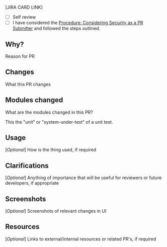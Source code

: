 [JIRA CARD LINK]

- [ ] Self review
- [ ] I have considered the [Procedure: Considering Security as a PR Submitter](https://www.notion.so/estimateone/Procedure-Considering-Security-as-a-PR-submitter-1409a22d309a8002b037e1ce3f5fd896) and followed the steps outlined.

## Why?

Reason for PR

## Changes

What this PR changes

## Modules changed

What are the modules changed in this PR?

This the "unit" or "system-under-test" of a unit test.

## Usage

[_Optional_] How is the thing used, if required

## Clarifications

[_Optional_] Anything of importance that will be useful for reviewers or future developers, if appropriate

## Screenshots

[_Optional_] Screenshots of relevant changes in UI

## Resources

[_Optional_] Links to external/internal resources or related PR's, if required
